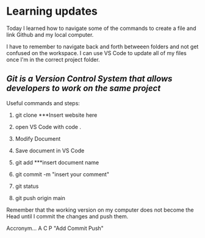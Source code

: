 # Learning updates

Today I learned how to navigate some of the commands to create a file and link Github and my local computer.

I have to remember to navigate back and forth betweeen folders and not get confused on the workspace.  I can use VS Code to update all of my files once I'm in the correct project folder.

## *Git is a Version Control System that allows developers to work on the same project*

Useful commands and steps:

1. git clone ***Insert website here

1. open VS Code with code .

1. Modify Document

1. Save document in VS Code

1. git add ***insert document name

1. git commit -m "insert your comment"

1. git status

1. git push origin main

Remember that the working version on my computer does not become the Head until I commit the changes and push them.

Accronym...  A C P "Add Commit Push"